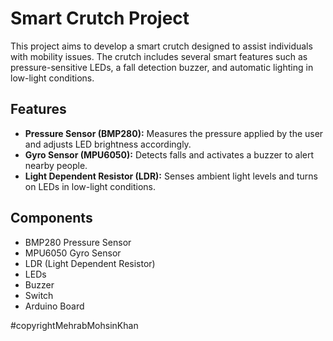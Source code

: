 # Smart Crutch Project

This project aims to develop a smart crutch designed to assist individuals with mobility issues. The crutch includes several smart features such as pressure-sensitive LEDs, a fall detection buzzer, and automatic lighting in low-light conditions.

## Features

- **Pressure Sensor (BMP280):** Measures the pressure applied by the user and adjusts LED brightness accordingly.
- **Gyro Sensor (MPU6050):** Detects falls and activates a buzzer to alert nearby people.
- **Light Dependent Resistor (LDR):** Senses ambient light levels and turns on LEDs in low-light conditions.

## Components

- BMP280 Pressure Sensor
- MPU6050 Gyro Sensor
- LDR (Light Dependent Resistor)
- LEDs
- Buzzer
- Switch
- Arduino Board

#copyrightMehrabMohsinKhan
